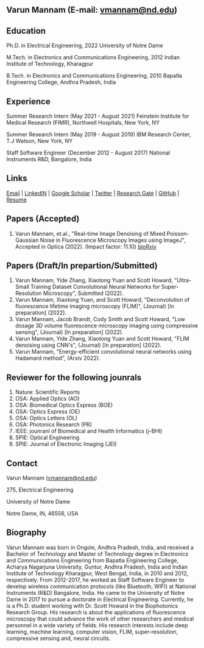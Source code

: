 ## Varun Mannam (E-mail: vmannam@nd.edu)

## Education
Ph.D. in Electrical Engineering, 2022
University of Notre Dame

M.Tech. in Electronics and Communications Engineering, 2012
Indian Institute of Technology, Kharagpur

B.Tech. in Electronics and Communications Engineering, 2010
Bapatla Engineering College, Andhra Pradesh, India

## Experience
Summer Research Intern (May 2021 - August 2021)
Feinstein Institute for Medical Research (FIMR), Northwell Hospitals, New York, NY

Summer Research Intern (May 2019 - August 2019)
IBM Research Center, T.J Watson, New York, NY

Staff Software Engineer (December 2012 -  August 2017)
National Instruments R&D, Bangalore, India

## Links
[Email](vmannam@nd.edu) | [LinkedIN](https://www.linkedin.com/in/mannamvarun/) | [Google Scholar](https://scholar.google.com/citations?user=Obigz0UAAAAJ&hl=en&oi=ao) | [Twitter](https://twitter.com/mannam_varun) | [Research Gate](https://www.researchgate.net/profile/Varun-Mannam) | [GitHub](https://github.com/varunmannam) | [Resume](https://drive.google.com/file/d/1K8T-HkEcCe3i9ik5SlrsFsfBZJu0usPo/view?usp=sharing)

## Papers (Accepted)

1. Varun Mannam, et.al., "Real-time Image Denoising of Mixed Poisson-Gaussian Noise in Fluorescence Microscopy Images using ImageJ", Accepted in Optica (2022). (Impact factor: 11.10) [bioRxiv](https://www.biorxiv.org/content/10.1101/2021.11.10.468102v2)

## Papers (Draft/In prepartion/Submitted)

1. Varun Mannam, Yide Zhang, Xiaotong Yuan and Scott Howard, "Ultra-Small Training Dataset Convolutional Neural Networks for Super-Resolution Microscopy", Submitted (2022).
2. Varun Mannam, Xiaotong Yuan, and Scott Howard, "Deconvolution of fluorescence lifetime imaging microscopy (FLIM)", (Journal) [In preparation] (2022).
3. Varun Mannam, Jacob Brandt, Cody Smith and Scott Howard, "Low dosage 3D volume fluorescence microscopy imaging using compressive sensing", (Journal) [In preparation] (2022).
4. Varun Mannam, Yide Zhang, Xiaotong Yuan and Scott Howard, "FLIM denoising using CNN's", (Journal) [In preparation] (2022).
5. Varun Mannam, "Energy-efficient convolutional neural networks using Hadamard method", (Arxiv 2022).


## Reviewer for the following jounrals

1. Nature: Scientific Reports 
2. OSA: Applied Optics (AO)
3. OSA: Biomedical Optics Express (BOE)
4. OSA: Optics Express (OE)
5. OSA: Optics Letters (OL)
6. OSA: Photonics Research (PR)
7. IEEE: jounranl of Biomedical and Health Informatics (j-BHI) 
8. SPIE: Optical Engineering 
9. SPIE: Journal of Electronic Imaging (JEI)

## Contact
Varun Mannam (vmannam@nd.edu)

275, Electrical Engineering

University of Notre Dame

Notre Dame, IN, 46556, USA

## Biography
Varun Mannam was born in Ongole, Andhra Pradesh, India, and received a Bachelor of Technology and Master of Technology degree in Electronics and Communications Engineering from Bapatla Engineering College, Acharya Nagarjuna University, Guntur, Andhra Pradesh, India and Indian Institute of Technology Kharagpur, West Bengal, India, in 2010 and 2012, respectively. From 2012-2017, he worked as Staff Software Engineer to develop wireless communication protocols (like Bluetooth, WIFI) at National Instruments (R&D) Bangalore, India. He came to the University of Notre Dame in 2017 to pursue a doctorate in Electrical Engineering. Currently, he is a Ph.D. student working with Dr. Scott Howard in the Biophotonics Research Group. His research is about the applications of fluorescence microscopy that could advance the work of other researchers and medical personnel in a wide variety of fields. His research interests include deep learning, machine learning, computer vision, FLIM, super-resolution, compressive sensing and, neural circuits.
